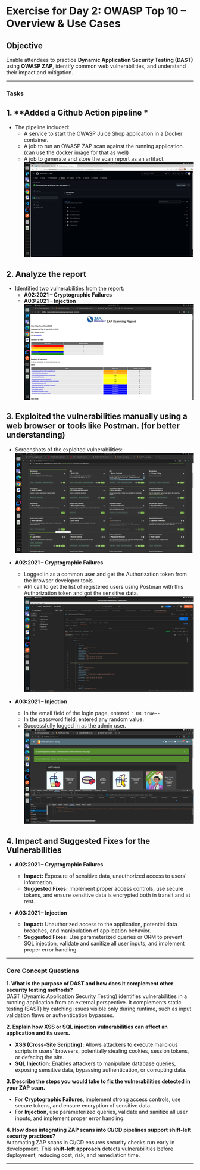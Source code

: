 # Exercise for Day 2: OWASP Top 10 – Overview & Use Cases

## Objective
Enable attendees to practice **Dynamic Application Security Testing (DAST)** using **OWASP ZAP**, identify common web vulnerabilities, and understand their impact and mitigation.

---

### Tasks

## 1. **Added a Github Action pipeline *  
   - The pipeline included:
     - A service to start the OWASP Juice Shop application in a Docker container.
     - A job to run an OWASP ZAP scan against the running application. (can use the docker image for that as well)
     - A job to generate and store the scan report as an artifact.
   ![Pipeline](screenshots/pipeline_run.png)
   
## 2. **Analyze the report**  
   - Identified two vulnerabilities from the report:
     - **A02:2021 – Cryptographic Failures**
     - **A03:2021 – Injection**
   ![Report](screenshots/zap_report.png) 

## 3. Exploited the vulnerabilities manually using a web browser or tools like Postman. (for better understanding)
   - Screenshots of the exploited vulnerabilities:
   ![Manually Tested Vulnerabilities](screenshots/vulnerabilities.png)
   
   - **A02:2021 – Cryptographic Failures**
      - Logged in as a common user and get the Authorization token from the browser developer tools.
      - API call to get the list of registered users using Postman with this Authorization token and got the sensitive data.
      ![API call to get sensitive data](screenshots/sensitive_data_api_call.png)
   
   - **A03:2021 – Injection**
      - In the email field of the login page, entered `' OR true--`
      - In the password field, entered any random value.
      - Successfully logged in as the admin user.
      ![Login as admin](screenshots/login_as_admin.png)


## 4. **Impact and Suggested Fixes for the Vulnerabilities**  
   - **A02:2021 – Cryptographic Failures**
      - **Impact:** Exposure of sensitive data, unauthorized access to users' information.
      - **Suggested Fixes:** Implement proper access controls, use secure tokens, and ensure sensitive data is encrypted both in transit and at rest.
   
   - **A03:2021 – Injection**
      - **Impact:** Unauthorized access to the application, potential data breaches, and manipulation of application behavior.
      - **Suggested Fixes:** Use parameterized queries or ORM to prevent SQL injection, validate and sanitize all user inputs, and implement proper error handling.

---

### Core Concept Questions

**1. What is the purpose of DAST and how does it complement other security testing methods?**  
DAST (Dynamic Application Security Testing) identifies vulnerabilities in a running application from an external perspective. It complements static testing (SAST) by catching issues visible only during runtime, such as input validation flaws or authentication bypasses.

**2. Explain how XSS or SQL injection vulnerabilities can affect an application and its users.**  
- **XSS (Cross-Site Scripting):** Allows attackers to execute malicious scripts in users’ browsers, potentially stealing cookies, session tokens, or defacing the site.  
- **SQL Injection:** Enables attackers to manipulate database queries, exposing sensitive data, bypassing authentication, or corrupting data.

**3. Describe the steps you would take to fix the vulnerabilities detected in your ZAP scan.**  
- For **Cryptographic Failures**, implement strong access controls, use secure tokens, and ensure encryption of sensitive data.  
- For **Injection**, use parameterized queries, validate and sanitize all user inputs, and implement proper error handling.

**4. How does integrating ZAP scans into CI/CD pipelines support shift-left security practices?**  
Automating ZAP scans in CI/CD ensures security checks run early in development. This **shift-left approach** detects vulnerabilities before deployment, reducing cost, risk, and remediation time.

---